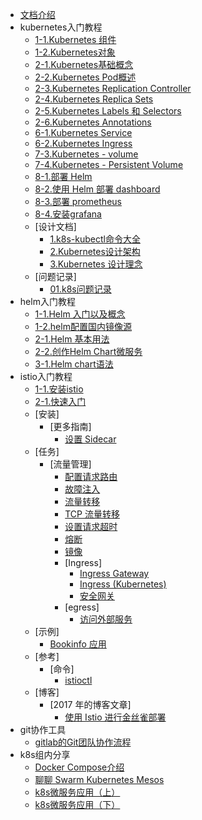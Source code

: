 - [文档介绍](/index)
- kubernetes入门教程
    - [1-1.Kubernetes 组件](/kubernetes/01/1-1.Kubernetes-components)
    - [1-2.Kubernetes对象](/kubernetes/01/1-2.Kubernetes-object)
    - [2-1.Kubernetes基础概念](/kubernetes/02/2-1.Kubernetes-basic)
    - [2-2.Kubernetes Pod概述](/kubernetes/02/2-2.Kubernetes-Pod)
    - [2-3.Kubernetes Replication Controller](/kubernetes/02/2-3.Kubernetes-Replication-Controller)
    - [2-4.Kubernetes Replica Sets](/kubernetes/02/2-4.Kubernetes-Replica-Sets)
    - [2-5.Kubernetes Labels 和 Selectors](/kubernetes/02/2-5.Kubernetes-Labels-Selectors)
    - [2-6.Kubernetes Annotations](/kubernetes/02/2-6.Kubernetes-Annotations)
    - [6-1.Kubernetes Service](/kubernetes/06/6-1.Kubernetes-Service)
    - [6-2.Kubernetes Ingress](/kubernetes/06/6-2.Kubernetes-Ingress)
    - [7-3.Kubernetes - volume](/kubernetes/7-3.Kubernetes-volume)
    - [7-4.Kubernetes - Persistent Volume](/kubernetes/7-4.Kubernetes-Persistent-Volume)
    - [8-1.部署 Helm](/kubernetes/8-1.install-Helm)
    - [8-2.使用 Helm 部署 dashboard](/kubernetes/8-2.install-dashboard)
    - [8-3.部署 prometheus](/kubernetes/8-3.install-prometheus)
    - [8-4.安装grafana](/kubernetes/8-4.install-grafana)
    - [设计文档]
        - [1.k8s-kubectl命令大全](/kubernetes/design-document/1.k8s-kubectl-Commands)
        - [2.Kubernetes设计架构](/kubernetes/design-document/2.Kubernetes-Design-architecture)
        - [3.Kubernetes 设计理念](/kubernetes/design-document/3.Kubernetes-design-concept)
    - [问题记录]
        - [01.k8s问题记录](/kubernetes/problem-log/01)    
- helm入门教程
    - [1-1.Helm 入门以及概念](/helm/1-1)
    - [1-2.helm配置国内镜像源](/helm/1-2)
    - [2-1.Helm 基本用法](/helm/2-1)
    - [2-2.创作Helm Chart微服务](/helm/2-2)
    - [3-1.Helm chart语法](/helm/3-1)
- istio入门教程
    - [1-1.安装istio](/istio/1-1)
    - [2-1.快速入门](/istio/2-1)   
    - [安装]
      - [更多指南]
        - [设置 Sidecar](/istio/setup/additional-setup/sidecar-injection)
    - [任务]
      - [流量管理]
        - [配置请求路由](/istio/tasks/traffic-management/request-routing)
        - [故障注入](/istio/tasks/traffic-management/fault-injection)
        - [流量转移](/istio/tasks/traffic-management/traffic-shifting)
        - [TCP 流量转移](/istio/tasks/traffic-management/tcp-traffic-shifting)
        - [设置请求超时](/istio/tasks/traffic-management/request-timeouts)
        - [熔断](/istio/tasks/traffic-management/circuit-breaking)
        - [镜像](/istio/tasks/traffic-management/mirroring)
        - [Ingress]
          - [Ingress Gateway](/istio/tasks/traffic-management/ingress/ingress-control)
          - [Ingress (Kubernetes)](/istio/tasks/traffic-management/ingress/kubernetes-ingress)
          - [安全网关](/istio/tasks/traffic-management/ingress/secure-ingress)
        - [egress]
          - [访问外部服务](/istio/tasks/traffic-management/egress/egress-control)
    - [示例]
      - [Bookinfo 应用](/istio/examples/bookinfo)
    - [参考]
      - [命令]
        - [istioctl](/istio/reference/commands/istioctl)
    - [博客]
      - [2017 年的博客文章]
        - [使用 Istio 进行金丝雀部署](/istio/blog/2017/0.1-canary)
- git协作工具
    - [gitlab的Git团队协作流程](/git/gitlab-Git-use)     
- k8s组内分享
    - [Docker Compose介绍](/share/1-1.Docker-Compose) 
    - [聊聊 Swarm Kubernetes Mesos](/share/3-1.Swarm-Kubernetes-Mesos) 
    - [k8s微服务应用（上）](/share/2-1.k8s) 
    - [k8s微服务应用（下）](/share/2-2.k8s)
    